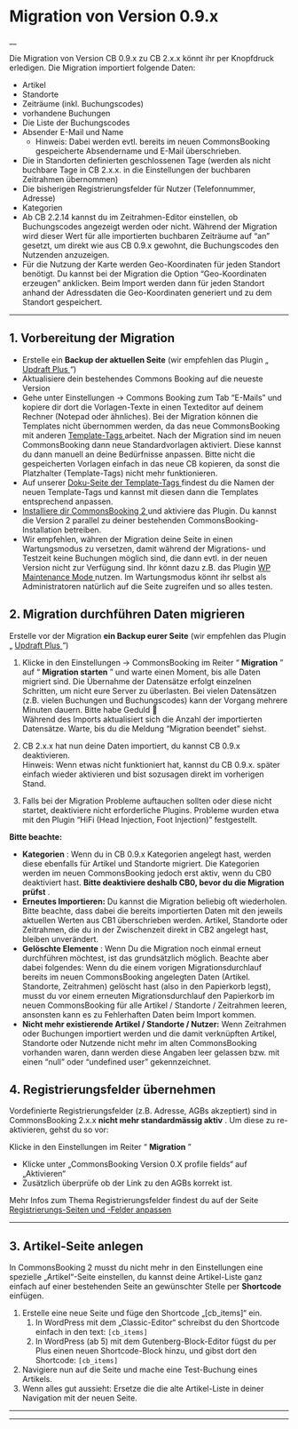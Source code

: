 #  Migration von Version 0.9.x

__

Die Migration von Version CB 0.9.x zu CB 2.x.x könnt ihr per Knopfdruck
erledigen. Die Migration importiert folgende Daten:

  * Artikel 
  * Standorte 
  * Zeiträume (inkl. Buchungscodes) 
  * vorhandene Buchungen 
  * Die Liste der Buchungscodes 
  * Absender E-Mail und Name 
    * Hinweis: Dabei werden evtl. bereits im neuen CommonsBooking gespeicherte Absendername und E-Mail überschrieben. 
  * Die in Standorten definierten geschlossenen Tage (werden als nicht buchbare Tage in CB 2.x.x. in die Einstellungen der buchbaren Zeitrahmen übernommen) 
  * Die bisherigen Registrierungsfelder für Nutzer (Telefonnummer, Adresse) 
  * Kategorien 
  * Ab CB 2.2.14 kannst du im Zeitrahmen-Editor einstellen, ob Buchungscodes angezeigt werden oder nicht. Während der Migration wird dieser Wert für alle importierten buchbaren Zeiträume auf “an” gesetzt, um direkt wie aus CB 0.9.x gewohnt, die Buchungscodes den Nutzenden anzuzeigen. 
  * Für die Nutzung der Karte werden Geo-Koordinaten für jeden Standort benötigt. Du kannst bei der Migration die Option “Geo-Koordinaten erzeugen” anklicken. Beim Import werden dann für jeden Standort anhand der Adressdaten die Geo-Koordinaten generiert und zu dem Standort gespeichert. 

* * *

##  1\. Vorbereitung der Migration

  * Erstelle ein **Backup der aktuellen Seite** (wir empfehlen das Plugin „ [ Updraft Plus ](https://de.wordpress.org/plugins/updraftplus/) “) 
  * Aktualisiere dein bestehendes Commons Booking auf die neueste Version 
  * Gehe unter Einstellungen -> Commons Booking zum Tab “E-Mails” und kopiere dir dort die Vorlagen-Texte in einen Texteditor auf deinem Rechner (Notepad oder ähnliches). Bei der Migration können die Templates nicht übernommen werden, da das neue CommonsBooking mit anderen [ Template-Tags ](/docs/einstellungen/template-tags/) arbeitet. Nach der Migration sind im neuen CommonsBooking dann neue Standardvorlagen aktiviert. Diese kannst du dann manuell an deine Bedürfnisse anpassen. Bitte nicht die gespeicherten Vorlagen einfach in das neue CB kopieren, da sonst die Platzhalter (Template-Tags) nicht mehr funktionieren. 
  * Auf unserer [ Doku-Seite der Template-Tags ](/docs/einstellungen/template-tags/) findest du die Namen der neuen Template-Tags und kannst mit diesen dann die Templates entsprechend anpassen. 
  * [ Installiere dir CommonsBooking 2 ](/docs/installation/neuinstallation/) und aktiviere das Plugin. Du kannst die Version 2 parallel zu deiner bestehenden CommonsBooking-Installation betreiben. 
  * Wir empfehlen, währen der Migration deine Seite in einen Wartungsmodus zu versetzen, damit während der Migrations- und Testzeit keine Buchungen möglich sind, die dann evtl. in der neuen Version nicht zur Verfügung sind. Ihr könnt dazu z.B. das Plugin [ WP Maintenance Mode ](https://de.wordpress.org/plugins/wp-maintenance-mode/) nutzen. Im Wartungsmodus könnt ihr selbst als Administratoren natürlich auf die Seite zugreifen und so alles testen. 

##  2\. Migration durchführen Daten migrieren

Erstelle vor der Migration **ein Backup eurer Seite** (wir empfehlen das
Plugin „ [ Updraft Plus ](https://de.wordpress.org/plugins/updraftplus/) “)

  1. Klicke in den Einstellungen -> CommonsBooking im Reiter “ **Migration** ” auf “ **Migration starten** ” und warte einen Moment, bis alle Daten migriert sind. Die Übernahme der Datensätze erfolgt einzelnen Schritten, um nicht eure Server zu überlasten. Bei vielen Datensätzen (z.B. vielen Buchungen und Buchungscodes) kann der Vorgang mehrere Minuten dauern. Bitte habe Geduld 🙂   
Während des Imports aktualisiert sich die Anzahl der importierten Datensätze.
Warte, bis du die Meldung “Migration beendet” siehst.

  2. CB 2.x.x hat nun deine Daten importiert, du kannst CB 0.9.x deaktivieren.   
Hinweis: Wenn etwas nicht funktioniert hat, kannst du CB 0.9.x. später einfach
wieder aktivieren und bist sozusagen direkt im vorherigen Stand.

  3. Falls bei der Migration Probleme auftauchen sollten oder diese nicht startet, deaktiviere nicht erforderliche Plugins. Probleme wurden etwa mit den Plugin “HiFi (Head Injection, Foot Injection)” festgestellt. 

**Bitte beachte:**

  * **Kategorien** : Wenn du in CB 0.9.x Kategorien angelegt hast, werden diese ebenfalls für Artikel und Standorte migriert. Die Kategorien werden im neuen CommonsBooking jedoch erst aktiv, wenn du CB0 deaktiviert hast. **Bitte deaktiviere deshalb CB0, bevor du die Migration prüfst** . 
  * **Erneutes Importieren:** Du kannst die Migration beliebig oft wiederholen. Bitte beachte, dass dabei die bereits importierten Daten mit den jeweils aktuellen Werten aus CB1 überschrieben werden. Artikel, Standorte oder Zeitrahmen, die du in der Zwischenzeit direkt in CB2 angelegt hast, bleiben unverändert. 
  * **Gelöschte Elemente** : Wenn Du die Migration noch einmal erneut durchführen möchtest, ist das grundsätzlich möglich. Beachte aber dabei folgendes: Wenn du die einem vorigen Migrationsdurchlauf bereits im neuen CommonsBooking angelegten Daten (Artikel. Standorte, Zeitrahmen) gelöscht hast (also in den Papierkorb legst), musst du vor einem erneuten Migrationsdurchlauf den Papierkorb im neuen CommonsBooking für alle Artikel / Standorte / Zeitrahmen leeren, ansonsten kann es zu Fehlerhaften Daten beim Import kommen. 
  * **Nicht mehr existierende Artikel / Standorte / Nutzer:** Wenn Zeitrahmen oder Buchungen importiert werden und die damit verknüpften Artikel, Standorte oder Nutzende nicht mehr im alten CommonsBooking vorhanden waren, dann werden diese Angaben leer gelassen bzw. mit einen “null” oder “undefined user” gekennzeichnet. 

##  4\. Registrierungsfelder übernehmen

Vordefinierte Registrierungsfelder (z.B. Adresse, AGBs akzeptiert) sind in
CommonsBooking 2.x.x **nicht mehr standardmässig aktiv** . Um diese zu re-
aktivieren, gehst du so vor:

Klicke in den Einstellungen im Reiter “ **Migration** ”

  * Klicke unter „CommonsBooking Version 0.X profile fields“ auf „Aktivieren“ 
  * Zusätzlich überprüfe ob der Link zu den AGBs korrekt ist. 

Mehr Infos zum Thema Registrierungsfelder findest du auf der Seite [
Registrierungs-Seiten und -Felder anpassen
](/docs/einstellungen/registrierungs-seiten-und-benutzerfelder-anpassen/)

* * *

##  3\. Artikel-Seite anlegen

In CommonsBooking 2 musst du nicht mehr in den Einstellungen eine spezielle
„Artikel“-Seite einstellen, du kannst deine Artikel-Liste ganz einfach auf
einer bestehenden Seite an gewünschter Stelle per **Shortcode** einfügen.

  1. Erstelle eine neue Seite und füge den Shortcode „[cb_items]“ ein. 
     1. In WordPress mit dem „Classic-Editor“ schreibst du den Shortcode einfach in den text: ` [cb_items] `
     2. In WordPress (ab 5) mit dem Gutenberg-Block-Editor fügst du per Plus einen neuen Shortcode-Block hinzu, und gibst dort den Shortcode: ` [cb_items] `
  2. Navigiere nun auf die Seite und mache eine Test-Buchung eines Artikels. 
  3. Wenn alles gut aussieht: Ersetze die die alte Artikel-Liste in deiner Navigation mit der neuen Seite. 

* * *

* * *


